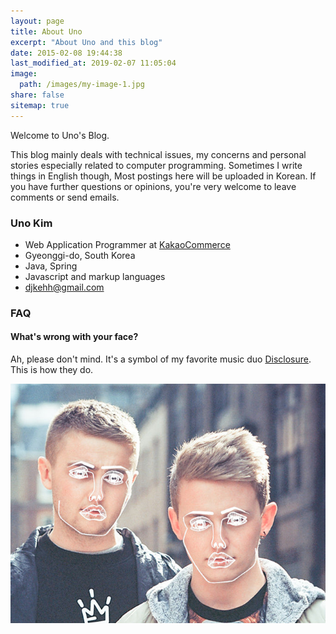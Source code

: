 ```yaml
---
layout: page
title: About Uno
excerpt: "About Uno and this blog"
date: 2015-02-08 19:44:38
last_modified_at: 2019-02-07 11:05:04
image:
  path: /images/my-image-1.jpg
share: false
sitemap: true
---
```


Welcome to Uno's Blog.

This blog mainly deals with technical issues, my concerns and personal stories especially related to computer programming. Sometimes I write things in English though, Most postings here will be uploaded in Korean. If you have further questions or opinions, you're very welcome to leave comments or send emails.

### Uno Kim

* Web Application Programmer at [KakaoCommerce](https://www.kakaocommerce.com/)
* Gyeonggi-do, South Korea
* Java, Spring
* Javascript and markup languages
* [djkehh@gmail.com](mailto:djkehh@gmail.com)

### FAQ

#### What's wrong with your face?

Ah, please don't mind. It's a symbol of my favorite music duo [Disclosure](https://www.disclosureofficial.com/). This is how they do.

![Disclosure](/images/disclosure.jpeg "This is what they look like.")
